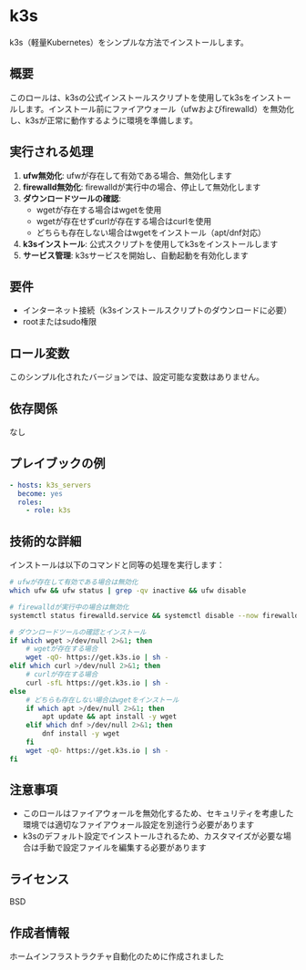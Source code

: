 # k3s

k3s（軽量Kubernetes）をシンプルな方法でインストールします。

## 概要

このロールは、k3sの公式インストールスクリプトを使用してk3sをインストールします。インストール前にファイアウォール（ufwおよびfirewalld）を無効化し、k3sが正常に動作するように環境を準備します。

## 実行される処理

1. **ufw無効化**: ufwが存在して有効である場合、無効化します
2. **firewalld無効化**: firewalldが実行中の場合、停止して無効化します
3. **ダウンロードツールの確認**: 
   - wgetが存在する場合はwgetを使用
   - wgetが存在せずcurlが存在する場合はcurlを使用
   - どちらも存在しない場合はwgetをインストール（apt/dnf対応）
4. **k3sインストール**: 公式スクリプトを使用してk3sをインストールします
5. **サービス管理**: k3sサービスを開始し、自動起動を有効化します

## 要件

- インターネット接続（k3sインストールスクリプトのダウンロードに必要）
- rootまたはsudo権限

## ロール変数

このシンプル化されたバージョンでは、設定可能な変数はありません。

## 依存関係

なし

## プレイブックの例

```yaml
- hosts: k3s_servers
  become: yes
  roles:
    - role: k3s
```

## 技術的な詳細

インストールは以下のコマンドと同等の処理を実行します：

```bash
# ufwが存在して有効である場合は無効化
which ufw && ufw status | grep -qv inactive && ufw disable

# firewalldが実行中の場合は無効化
systemctl status firewalld.service && systemctl disable --now firewalld.service

# ダウンロードツールの確認とインストール
if which wget >/dev/null 2>&1; then
    # wgetが存在する場合
    wget -qO- https://get.k3s.io | sh -
elif which curl >/dev/null 2>&1; then
    # curlが存在する場合
    curl -sfL https://get.k3s.io | sh -
else
    # どちらも存在しない場合はwgetをインストール
    if which apt >/dev/null 2>&1; then
        apt update && apt install -y wget
    elif which dnf >/dev/null 2>&1; then
        dnf install -y wget
    fi
    wget -qO- https://get.k3s.io | sh -
fi
```

## 注意事項

- このロールはファイアウォールを無効化するため、セキュリティを考慮した環境では適切なファイアウォール設定を別途行う必要があります
- k3sのデフォルト設定でインストールされるため、カスタマイズが必要な場合は手動で設定ファイルを編集する必要があります

## ライセンス

BSD

## 作成者情報

ホームインフラストラクチャ自動化のために作成されました